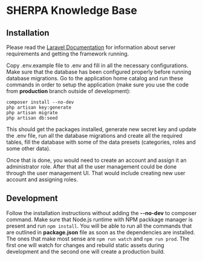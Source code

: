 # SHERPA Knowledge Base

## Installation

Please read the [Laravel Documentation](https://laravel.com/docs/8.x) for information about server requirements and getting the framework running.

Copy .env.example file to .env and fill in all the necessary configurations. Make sure that the database has been configured properly before running database migrations. Go to the application home catalog and run these commands in order to setup the application (make sure you use the code from **production** branch outside of development):

```
composer install --no-dev
php artisan key:generate
php artisan migrate
php artisan db:seed
```

This should get the packages installed, generate new secret key and update the .env file, run all the database migrations and create all the required tables, fill the database with some of the data presets (categories, roles and some other data).

Once that is done, you would need to create an account and assign it an administrator role. After that all the user management could be done through the user management UI. That would include creating new user account and assigning roles.

## Development

Follow the installation instructions without adding the **--no-dev** to composer command. Make sure that Node.js runtime with NPM packkage manager is present and run `npm install`. You will be able to run all the commands that are outlined in **package.json** file as soon as the dependencies are installed. The ones that make most sense are `npm run watch` and `npm run prod`. The first one will watch for changes and rebuild static assets during development and the second one will create a production build.